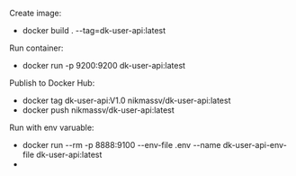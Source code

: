 Create image:
- docker build . --tag=dk-user-api:latest

Run container:
- docker run -p 9200:9200 dk-user-api:latest

Publish to Docker Hub:
- docker tag dk-user-api:V1.0 nikmassv/dk-user-api:latest
- docker push nikmassv/dk-user-api:latest

Run with env varuable:
- docker run --rm -p 8888:9100 --env-file .env --name dk-user-api-env-file dk-user-api:latest
- 